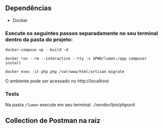 ## Dependências

- Docker

### Execute os seguintes passos separadamente no seu terminal dentro da pasta do projeto:

`docker-compose up --build -d`

`docker run --rm --interactive --tty -v $PWD/lumen:/app composer install`

`docker exec -it php php /var/www/html/artisan migrate`

O ambiente pode ser acessado no http://localhost

### Tests

Na pasta `/lumen` execute em seu terminal:  ./vendor/bin/phpunit

## Collection de Postman na raiz